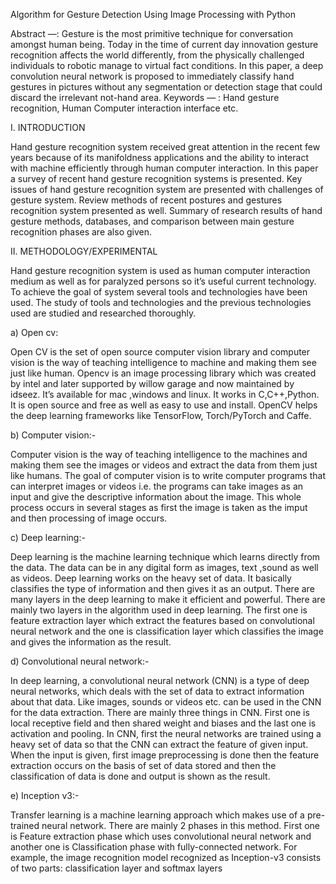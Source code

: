 Algorithm for Gesture Detection Using Image Processing with Python 

Abstract —: Gesture is the most primitive technique for conversation amongst human being. Today in the time of current day innovation gesture recognition affects the world differently, from the physically challenged individuals to robotic manage to virtual fact conditions.  In this paper, a deep convolution neural network is proposed to immediately classify hand gestures in pictures without any segmentation or detection stage that could discard the irrelevant not-hand area.
Keywords — : Hand gesture recognition, Human Computer interaction interface etc.

I.	INTRODUCTION


Hand gesture recognition system received great attention in the recent few years because of its manifoldness applications and the ability to interact with machine efficiently through human computer interaction. In this paper a survey of recent hand gesture recognition systems is presented. Key issues of hand gesture recognition system are presented with challenges of gesture system. Review methods of recent postures and gestures recognition system presented as well. Summary of research results of hand gesture methods, databases, and comparison between main gesture recognition phases are also given.

II.	METHODOLOGY/EXPERIMENTAL


Hand gesture recognition system is used as human computer interaction medium as well as for paralyzed persons so it’s useful current technology. To achieve the goal of system several tools and technologies have been used. The study of tools and technologies and the previous technologies used are studied and researched thoroughly.

a)	Open cv: 

 Open CV is the set of open source computer vision library and computer vision is the way of teaching intelligence to machine and making them see just like human. Opencv is an image processing library which was created by intel and later supported by willow garage and now maintained by idseez. It’s available for mac ,windows and linux. It works in C,C++,Python. It is open source and free as well as easy to use and install. OpenCV helps the deep learning frameworks like TensorFlow, Torch/PyTorch and Caffe. 

b)	Computer vision:-

 Computer vision is the way of teaching intelligence to the machines and making them see the images or videos and extract the data from them just like humans. The goal of computer vision is to write computer programs that can interpret images or videos i.e. the programs can take images as an input and give the descriptive information about the image. This whole process occurs in several stages as first the image is taken as the imput and then processing of image occurs.

c)	Deep learning:-

 Deep learning is the machine learning technique which learns directly from the data. The data can be in any digital form as images, text ,sound as well as videos. Deep learning works on the heavy set of data. It basically classifies the type of information and then gives it as an output. There are many layers in the deep learning to make it efficient and powerful. There are mainly two layers in the algorithm used in deep learning. The first one is feature extraction layer which extract the features based on convolutional neural network and the one is classification layer which classifies the image and gives the information as the result.

d)	Convolutional neural network:-

 In deep learning, a convolutional neural network (CNN) is a type of deep neural networks, which deals with the set of data to extract information about that data. Like images, sounds or videos etc. can be used in the CNN for the data extraction. There are mainly three things in CNN. First one is local receptive field and then shared weight and biases and the last one is activation and pooling. In CNN, first the neural networks are trained using a heavy set of data so that the CNN can extract the feature of given input. When the input is given, first image preprocessing is done then the feature extraction occurs on the basis of set of data stored and then the classification of data is done and output is shown as the result.

e)	Inception v3:-

Transfer learning is a machine learning approach which makes use of a pre-trained neural network. There are mainly 2 phases in this method. First one is Feature extraction phase which uses convolutional neural network and another one is Classification phase with fully-connected network. For example, the image recognition model recognized as Inception-v3 consists of two parts: classification layer and softmax layers

